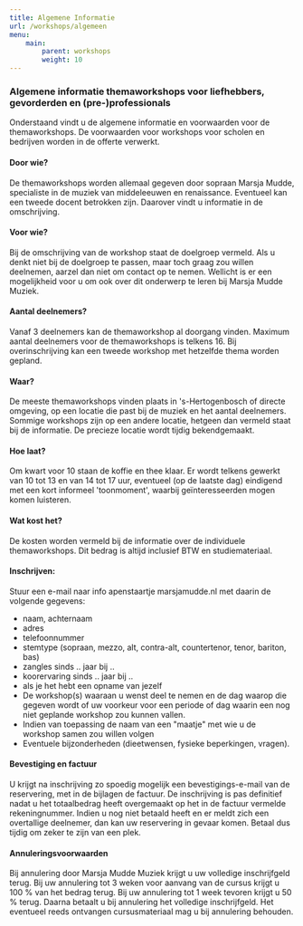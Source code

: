 ```yaml
---
title: Algemene Informatie
url: /workshops/algemeen
menu:
    main:
        parent: workshops
        weight: 10
---
```

### Algemene informatie themaworkshops voor liefhebbers, gevorderden en (pre-)professionals
Onderstaand vindt u de algemene informatie en voorwaarden voor de themaworkshops. De voorwaarden voor workshops voor scholen en bedrijven worden in de offerte verwerkt.

#### Door wie? 
De themaworkshops worden allemaal gegeven door sopraan Marsja Mudde, specialiste in de muziek van middeleeuwen en renaissance. Eventueel kan een tweede docent betrokken zijn. Daarover vindt u informatie in de omschrijving.
#### Voor wie? 
Bij de omschrijving van de workshop staat de doelgroep vermeld. Als u denkt niet bij de doelgroep te passen, maar toch graag zou willen deelnemen, aarzel dan niet om contact op te nemen. Wellicht is er een mogelijkheid voor u om ook over dit onderwerp te leren bij Marsja Mudde Muziek.
#### Aantal deelnemers?
Vanaf 3 deelnemers kan de themaworkshop al doorgang vinden. Maximum aantal deelnemers voor de themaworkshops is telkens 16. Bij overinschrijving kan een tweede workshop met hetzelfde thema worden gepland.
#### Waar? 
De meeste themaworkshops vinden plaats in 's-Hertogenbosch of directe omgeving, op een locatie die past bij de muziek en het aantal deelnemers. Sommige workshops zijn op een andere locatie, hetgeen dan vermeld staat bij de informatie. De precieze locatie wordt tijdig bekendgemaakt.
#### Hoe laat? 
Om kwart voor 10 staan de koffie en thee klaar. Er wordt telkens gewerkt van 10 tot 13 en van 14 tot 17 uur, eventueel (op de laatste dag) eindigend met een kort informeel 'toonmoment', waarbij geïnteresseerden mogen komen luisteren.
#### Wat kost het? 
De kosten worden vermeld bij de informatie over de individuele themaworkshops. Dit bedrag is altijd inclusief BTW en studiemateriaal. 
 
#### Inschrijven:
Stuur een e-mail naar info apenstaartje marsjamudde.nl met daarin de volgende gegevens:
- naam, achternaam
- adres
- telefoonnummer
- stemtype (sopraan, mezzo, alt, contra-alt, countertenor, tenor, bariton, bas)
- zangles sinds .. jaar bij ..
- koorervaring sinds .. jaar bij ..
- als je het hebt een opname van jezelf
- De workshop(s) waaraan u wenst deel te nemen en de dag waarop die gegeven wordt of uw voorkeur voor een periode of dag waarin een nog niet geplande workshop zou kunnen vallen.
- Indien van toepassing de naam van een "maatje" met wie u de workshop samen zou willen volgen
- Eventuele bijzonderheden (dieetwensen, fysieke beperkingen, vragen).
#### Bevestiging en factuur
U krijgt na inschrijving zo spoedig mogelijk een bevestigings-e-mail van de reservering, met in de bijlagen de factuur. De inschrijving is pas definitief nadat u het totaalbedrag heeft overgemaakt op het in de factuur vermelde rekeningnummer. Indien u nog niet betaald heeft en er meldt zich een overtallige deelnemer, dan kan uw reservering in gevaar komen. Betaal dus tijdig om zeker te zijn van een plek.
#### Annuleringsvoorwaarden
Bij annulering door Marsja Mudde Muziek krijgt u uw volledige inschrijfgeld terug. Bij uw annulering tot 3 weken voor aanvang van de cursus krijgt u 100 % van het bedrag terug. Bij uw annulering tot 1 week tevoren krijgt u 50 % terug. Daarna betaalt u bij annulering het volledige inschrijfgeld. Het eventueel reeds ontvangen cursusmateriaal mag u bij annulering behouden.
